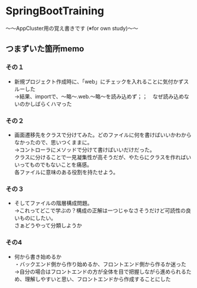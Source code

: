 # SpringBootTraining
～～AppCluster用の覚え書きです (※for own study)～～

## つまずいた箇所memo
### その１
- 新規プロジェクト作成時に、「web」にチェックを入れることに気付かずスルーした  
→結果、importで、～略～.web.～略～を読み込めず；；　なぜ読み込めないのかしばらくハマった
### その２
- 画面遷移先をクラスで分けてみた。どのファイルに何を書けばいいかわからなかったので、思いつくままに。  
 →コントローラにメソッドで分けて書けばいいだけだった。  
 クラスに分けることで一見凝集性が高そうだが、やたらにクラスを作ればいいってものでもないことを痛感。  
 各ファイルに意味のある役割を持たせよう。
### その３
- そしてファイルの階層構成問題。  
→これってどこで学ぶの？構成の正解は一つじゃなさそうだけど可読性の良いものにしたい。  
さぁどうやって分類しようか

### その4
- 何から書き始めるか  
・バックエンド側から作り始めるか、フロントエンド側から作るか迷った  
→自分の場合はフロントエンドの方が全体を目で把握しながら進められるため、理解しやすいと思い、フロントエンドから作成することにした

